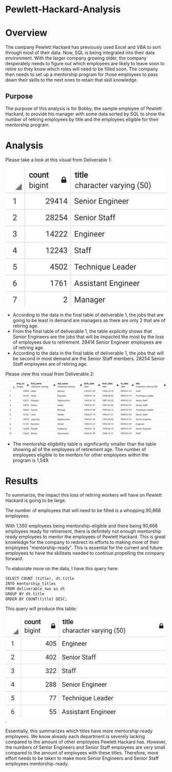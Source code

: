 # Pewlett-Hackard-Analysis
# Overview
The company Pewlett Hackard has previously used Excel and VBA to sort through most of their data. Now, SQL is being integrated into their data environment. With the larger company growing older, the company desperately needs to figure out which employees are likely to leave soon to retire so they know which roles will need to be filled soon. The company then needs to set up a mentorship program for those employees to pass down their skills to the next ones to retain that skill knowledge.
## Purpose
The purpose of this analysis is for Bobby, the sample employee of Pewlett Hackard, to provide his manager with some data sorted by SQL to show the number of retiring employees by title and the employees eligible for their mentorship program.
# Analysis
Please take a look at this visual from Deliverable 1:

![retiring_titles_d1.png](https://github.com/allysakarr/Pewlett-Hackard-Analysis/blob/master/retiring_titles_d1.png?raw=true)

* According to the data in the final table of deliverable 1, the jobs that are going to be least in demand are managers as there are only 2 that are of retiring age.
* From the final table of deliverable 1, the table explicitly shows that Senior Engineers are the jobs that will be impacted the most by the loss of employees due to retirement. 29414 Senior Engineer employees are of retiring age.
* According to the data in the final table of deliverable 1, the jobs that will be second in most demand are the Senior Staff members. 28254 Senior Staff employees are of retiring age.

Please view this visual from Deliverable 2:

![mentorship_ready.png](https://github.com/allysakarr/Pewlett-Hackard-Analysis/blob/master/mentorship_ready.png?raw=true)

* The mentorship eligibility table is significantly smaller than the table showing all of the employees of retirement age. The number of employees eligible to be mentors for other employees within the program is 1,549.
# Results
To summarize, the impact this loss of retiring workers will have on Pewlett Hackard is going to be large. 

The number of employees that will need to be filled is a whopping 90,668 employees. 

With 1,550 employees being mentorship-eligible and there being 90,668 employees ready for retirement, there is definitely not enough mentorship ready employees to mentor the employees of Pewlett Hackard. This is great knowledge for the company to redirect its efforts to making more of their employees "mentorship-ready". This is essential for the current and future employees to have the skillsets needed to continue propelling the company forward.

To elaborate more on the data, I have this query here: 

    SELECT COUNT (title), dt.title
    INTO mentorship_titles
    FROM deliverable_two as dt
    GROUP BY dt.title
    ORDER BY COUNT(title) DESC;

This query will produce this table:

![mentorship_ready_titles.png](https://github.com/allysakarr/Pewlett-Hackard-Analysis/blob/master/mentorship_ready_titles.png?raw=true).

Essentially, this summarizes which titles have more mentorship-ready employees. We know already each department is severely lacking compared to the amount of other employees Pewlett Hackard has. However, the numbers of Senior Engineers and Senior Staff employees are very small compared to the amount of employees with these titles. Therefore, more effort needs to be taken to make more Senior Engineers and Senior Staff employees mentorship-ready.
